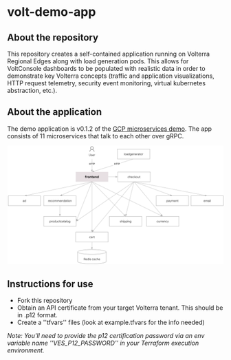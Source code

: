 # volt-demo-app

## About the repository

This repository creates a self-contained application running on Volterra Regional Edges
along with load generation pods. This allows for VoltConsole dashboards to be populated with 
realistic data in order to demonstrate key Volterra concepts (traffic and application visualizations, 
HTTP request telemetry, security event monitoring, virtual kubernetes abstraction, etc.).

## About the application

The demo application is v0.1.2 of the [GCP microservices demo](https://github.com/GoogleCloudPlatform/microservices-demo).
The app consists of 11 microservices that talk to each other over gRPC.

![demo arch](https://github.com/GoogleCloudPlatform/microservices-demo/blob/master/docs/img/architecture-diagram.png)

## Instructions for use

- Fork this repository
- Obtain an API certificate from your target Volterra tenant. This should be in .p12 format. 
- Create a ''tfvars'' files (look at example.tfvars for the info needed)

*Note: You'll need to provide the p12 certification password via an env variable name ''VES_P12_PASSWORD'' in your Terraform execution environment.*